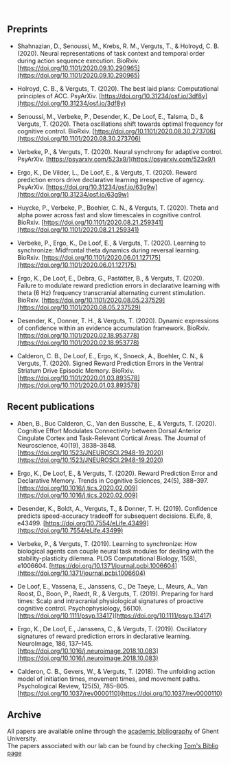 <font color='white'>filler text</font>

## Preprints


- Shahnazian, D., Senoussi, M., Krebs, R. M., Verguts, T., & Holroyd, C. B. (2020). Neural representations of task context and temporal order during action sequence execution. BioRxiv. [https://doi.org/10.1101/2020.09.10.290965](https://doi.org/10.1101/2020.09.10.290965)
 
- Holroyd, C. B., & Verguts, T. (2020). The best laid plans: Computational principles of ACC. PsyArXiv. [https://doi.org/10.31234/osf.io/3df8y](https://doi.org/10.31234/osf.io/3df8y)

- Senoussi, M., Verbeke, P., Desender, K., De Loof, E., Talsma, D., & Verguts, T. (2020). Theta oscillations shift towards optimal frequency for cognitive control. BioRxiv. [https://doi.org/10.1101/2020.08.30.273706](https://doi.org/10.1101/2020.08.30.273706)

- Verbeke, P., & Verguts, T. (2020). Neural synchrony for adaptive control. PsyArXiv. [https://psyarxiv.com/523x9/](https://psyarxiv.com/523x9/)

- Ergo, K., De Vilder, L., De Loof, E., & Verguts, T. (2020). Reward prediction errors drive declarative learning irrespective of agency. PsyArXiv. [https://doi.org/10.31234/osf.io/63g9w](https://doi.org/10.31234/osf.io/63g9w)

- Huycke, P., Verbeke, P., Boehler, C. N., & Verguts, T. (2020). Theta and alpha power across fast and slow timescales in cognitive control. BioRxiv. [https://doi.org/10.1101/2020.08.21.259341](https://doi.org/10.1101/2020.08.21.259341)

- Verbeke, P., Ergo, K., De Loof, E., & Verguts, T. (2020). Learning to synchronize: Midfrontal theta dynamics during reversal learning. BioRxiv. [https://doi.org/10.1101/2020.06.01.127175](https://doi.org/10.1101/2020.06.01.127175)

- Ergo, K., De Loof, E., Debra, G., Pastötter, B., & Verguts, T. (2020). Failure to modulate reward prediction errors in declarative learning with theta (6 Hz) frequency transcranial alternating current stimulation. BioRxiv. [https://doi.org/10.1101/2020.08.05.237529](https://doi.org/10.1101/2020.08.05.237529)

- Desender, K., Donner, T. H., & Verguts, T. (2020). Dynamic expressions of confidence within an evidence accumulation framework. BioRxiv. [https://doi.org/10.1101/2020.02.18.953778](https://doi.org/10.1101/2020.02.18.953778)
    
- Calderon, C. B., De Loof, E., Ergo, K., Snoeck, A., Boehler, C. N., & Verguts, T. (2020). Signed Reward Prediction Errors in the Ventral Striatum Drive Episodic Memory. BioRxiv. [https://doi.org/10.1101/2020.01.03.893578](https://doi.org/10.1101/2020.01.03.893578)

## Recent publications
- Aben, B., Buc Calderon, C., Van den Bussche, E., & Verguts, T. (2020). Cognitive Effort Modulates Connectivity between Dorsal Anterior Cingulate Cortex and Task-Relevant Cortical Areas. The Journal of Neuroscience, 40(19), 3838–3848. [https://doi.org/10.1523/JNEUROSCI.2948-19.2020](https://doi.org/10.1523/JNEUROSCI.2948-19.2020)

- Ergo, K., De Loof, E., & Verguts, T. (2020). Reward Prediction Error and Declarative Memory. Trends in Cognitive Sciences, 24(5), 388–397. [https://doi.org/10.1016/j.tics.2020.02.009](https://doi.org/10.1016/j.tics.2020.02.009)

- Desender, K., Boldt, A., Verguts, T., & Donner, T. H. (2019). Confidence predicts speed-accuracy tradeoff for subsequent decisions. ELife, 8, e43499. [https://doi.org/10.7554/eLife.43499](https://doi.org/10.7554/eLife.43499)

- Verbeke, P., & Verguts, T. (2019). Learning to synchronize: How biological agents can couple neural task modules for dealing with the stability-plasticity dilemma. PLOS Computational Biology, 15(8), e1006604. [https://doi.org/10.1371/journal.pcbi.1006604](https://doi.org/10.1371/journal.pcbi.1006604)

- De Loof, E., Vassena, E., Janssens, C., De Taeye, L., Meurs, A., Van Roost, D., Boon, P., Raedt, R., & Verguts, T. (2019). Preparing for hard times: Scalp and intracranial physiological signatures of proactive cognitive control. Psychophysiology, 56(10). [https://doi.org/10.1111/psyp.13417](https://doi.org/10.1111/psyp.13417)

- Ergo, K., De Loof, E., Janssens, C., & Verguts, T. (2019). Oscillatory signatures of reward prediction errors in declarative learning. NeuroImage, 186, 137–145. [https://doi.org/10.1016/j.neuroimage.2018.10.083](https://doi.org/10.1016/j.neuroimage.2018.10.083)

- Calderon, C. B., Gevers, W., & Verguts, T. (2018). The unfolding action model of initiation times, movement times, and movement paths. Psychological Review, 125(5), 785–805. [https://doi.org/10.1037/rev0000110](https://doi.org/10.1037/rev0000110)


## Archive

All papers are available online through the [academic bibliography](https://biblio.ugent.be/) of Ghent University.   
The papers associated with our lab can be found by checking [Tom's Biblio page](https://biblio.ugent.be/publication?text=verguts+tom)

